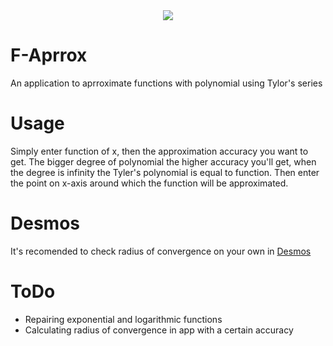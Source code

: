 <div style="text-align: center">
<img src="https://i.imgur.com/wWhD02P.png"/>
</div>

# F-Aprrox
An application to aprroximate functions with polynomial using Tylor's series

# Usage
Simply enter function of x, then the approximation accuracy you want to get. The bigger degree of polynomial the higher accuracy you'll get, when the degree is infinity the Tyler's polynomial is equal to function. Then enter the point on x-axis around which the function will be approximated.

# Desmos 
It's recomended to check radius of convergence on your own in [Desmos](https://www.desmos.com/calculator)

# ToDo
- Repairing exponential and logarithmic functions
- Calculating radius of convergence in app with a certain accuracy 
